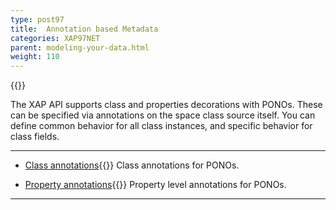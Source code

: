 ```yaml
---
type: post97
title:  Annotation based Metadata
categories: XAP97NET
parent: modeling-your-data.html
weight: 110
---
```


{{<wbr>}}

The XAP API supports class  and properties decorations with PONOs. These can be specified via annotations on the space class source itself. You can define common behavior for all class instances, and specific behavior for class fields.

<hr/>


- [Class annotations](./pono-class-annotations.html){{<wbr>}}
Class annotations for PONOs.


- [Property annotations](./pono-attribute-annotations.html){{<wbr>}}
Property level annotations for PONOs.

<hr/>
